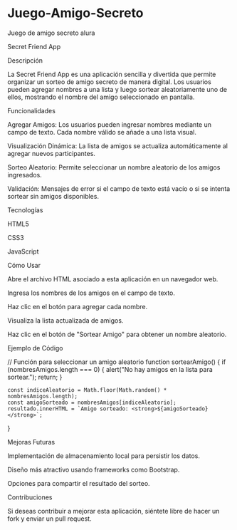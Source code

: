 # Juego-Amigo-Secreto
Juego de amigo secreto alura

Secret Friend App

Descripción

La Secret Friend App es una aplicación sencilla y divertida que permite organizar un sorteo de amigo secreto de manera digital. Los usuarios pueden agregar nombres a una lista y luego sortear aleatoriamente uno de ellos, mostrando el nombre del amigo seleccionado en pantalla.

Funcionalidades

Agregar Amigos: Los usuarios pueden ingresar nombres mediante un campo de texto. Cada nombre válido se añade a una lista visual.

Visualización Dinámica: La lista de amigos se actualiza automáticamente al agregar nuevos participantes.

Sorteo Aleatorio: Permite seleccionar un nombre aleatorio de los amigos ingresados.

Validación: Mensajes de error si el campo de texto está vacío o si se intenta sortear sin amigos disponibles.

Tecnologías

HTML5

CSS3

JavaScript

Cómo Usar

Abre el archivo HTML asociado a esta aplicación en un navegador web.

Ingresa los nombres de los amigos en el campo de texto.

Haz clic en el botón para agregar cada nombre.

Visualiza la lista actualizada de amigos.

Haz clic en el botón de "Sortear Amigo" para obtener un nombre aleatorio.

Ejemplo de Código

// Función para seleccionar un amigo aleatorio
function sortearAmigo() {
    if (nombresAmigos.length === 0) {
        alert("No hay amigos en la lista para sortear.");
        return;
    }

    const indiceAleatorio = Math.floor(Math.random() * nombresAmigos.length);
    const amigoSorteado = nombresAmigos[indiceAleatorio];
    resultado.innerHTML = `Amigo sorteado: <strong>${amigoSorteado}</strong>`;
}

Mejoras Futuras

Implementación de almacenamiento local para persistir los datos.

Diseño más atractivo usando frameworks como Bootstrap.

Opciones para compartir el resultado del sorteo.

Contribuciones

Si deseas contribuir a mejorar esta aplicación, siéntete libre de hacer un fork y enviar un pull request.
